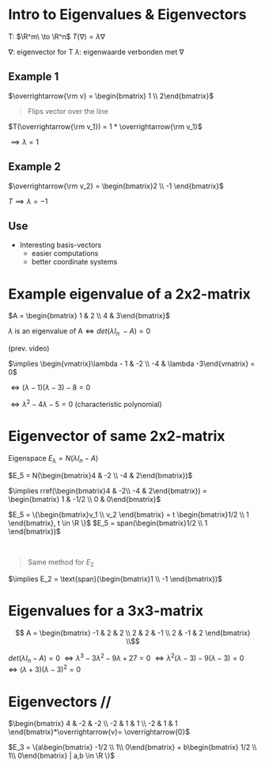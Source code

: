 # Intro to Eigenvalues & Eigenvectors
T: $\R^m\ \to \R^n$
$T(\nabla) = \lambda \nabla$

$\nabla$: eigenvector for T
$\lambda$: eigenwaarde verbonden met $\nabla$

## Example 1
$\overrightarrow{\rm v} = \begin{bmatrix} 1 \\ 2\end{bmatrix}$

> Flips vector over the line

$T(\overrightarrow{\rm v_1}) = 1 * \overrightarrow{\rm v_1}$

$\implies \lambda = 1$

## Example 2

$\overrightarrow{\rm v_2} = \begin{bmatrix}2 \\ -1 \end{bmatrix}$

$T \implies \lambda = -1$

## Use
- Interesting basis-vectors
  - easier computations
  - better coordinate systems

# Example eigenvalue of a 2x2-matrix

$A = \begin{bmatrix} 1 & 2 \\ 4 & 3\end{bmatrix}$

$\lambda\ \text{is an eigenvalue of A} \iff det(\lambda I_n\ - A) = 0$

(prev. video)

$\implies \begin{vmatrix}\lambda - 1 & -2 \\ -4 & \lambda -3\end{vmatrix} = 0$

$\iff (\lambda - 1)(\lambda - 3) - 8 = 0$

$\iff \lambda^2 - 4\lambda - 5 = 0$ (<hl>characteristic</hl> polynomial)

# Eigenvector of same 2x2-matrix

Eigenspace $E_\lambda = N(\lambda I_n - A)$

$E_5 = N(\begin{bmatrix}4 & -2 \\ -4 & 2\end{bmatrix})$

$\implies rref(\begin{bmatrix}4 & -2\\ -4 & 2\end{bmatrix}) = \begin{bmatrix} 1 & -1/2 \\ 0 & 0\end{bmatrix}$

$E_5 = \{\begin{bmatrix}v_1 \\ v_2 \end{bmatrix} = t \begin{bmatrix}1/2 \\ 1 \end{bmatrix}, t \in \R \}$
$E_5 = span(\begin{bmatrix}1/2 \\ 1 \end{bmatrix})$

<br/>

> Same method for $E_2$

$\implies E_2 = \text{span}(\begin{bmatrix}1 \\ -1 \end{bmatrix})$

# Eigenvalues for a 3x3-matrix

$$
A = \begin{bmatrix} -1 & 2 & 2 \\ 2 & 2 & -1 \\ 2 & -1 & 2 \end{bmatrix} \\$$

<hl>$det(\lambda I_n - A) = 0$</hl>
$\iff \lambda^3-3\lambda^2-9\lambda + 27 = 0$
$\iff \lambda^2(\lambda-3)-9(\lambda -3) = 0$
$\iff (\lambda+3)(\lambda -3)^2 = 0$

# Eigenvectors //

$\begin{bmatrix} 4 & -2 & -2 \\ -2 & 1 & 1 \\ -2 & 1 & 1 \end{bmatrix}*\overrightarrow{v}= \overrightarrow{0}$

$E_3 = \{a\begin{bmatrix} -1/2 \\ 1\\ 0\end{bmatrix} + b\begin{bmatrix} 1/2 \\ 1\\ 0\end{bmatrix} | a,b \in \R \}$ 
